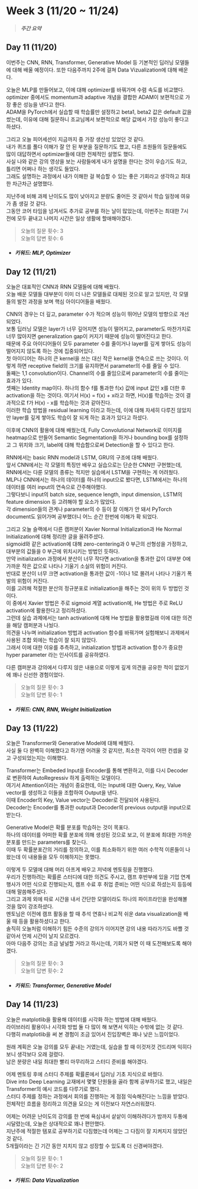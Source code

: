 Week 3 (11/20 ~ 11/24)
===
>  ##### 주간 요약
>    

Day 11 (11/20)
---
이번주는 CNN, RNN, Transformer, Generative Model 등 기본적인 딥러닝 모델들에 대해 배울 예정이다. 또한 다음주까지 2주에 걸쳐 Data Vizualization에 대해 배운다.  

오늘은 MLP를 만들어보고, 이에 대해 optimizer를 바꿔가며 수렴 속도를 비교했다.  
optimizer 중에서도 momentum과 adaptive 개념을 결합한 ADAM이 보편적으로 가장 좋은 성능을 낸다고 한다.  
ADAM을 PyTorch에서 실습할 때 학습률만 설정하고 beta1, beta2 값은 default 값을 썼는데, 이유에 대해 질문하니 조교님께서 보편적으로 해당 값에서 가장 성능이 좋다고 하셨다.  

그리고 오늘 피어세션이 지금까지 중 가장 생산성 있었던 것 같다.  
내가 퀴즈를 풀다 이해가 잘 안 된 부분을 질문하기도 했고, 다른 조원들의 질문들에도 많이 대답하면서 optimizer들에 대한 전체적인 설명도 했다.  
사실 나와 같은 강의 영상을 보는 사람들에게 내가 설명을 한다는 것이 우습기도 하고, 틀리면 어쩌나 하는 생각도 들었다.  
그래도 설명하는 과정에서 내가 이해한 걸 복습할 수 있는 좋은 기회라고 생각하고 최대한 차근차근 설명했다.  

지난주에 비해 과제 난이도도 많이 낮아지고 분량도 줄어든 것 같아서 학습 일정에 여유가 좀 생길 것 같다.  
그동안 코어 타임을 넘겨서도 추가로 공부를 하는 날이 많았는데, 이번주는 최대한 7시 전에 모두 끝내고 나머지 시간은 일상 생활에 할애해야겠다.  
>  오늘의 질문 횟수: 3  
>  오늘의 답변 횟수: 6
+ ##### 키워드: MLP, Optimizer

Day 12 (11/21)
---
오늘은 대표적인 CNN과 RNN 모델들에 대해 배웠다.  
오늘 배운 모델들 대부분이 이미 더 나은 모델들로 대체된 것으로 알고 있지만, 각 모델들의 발전 과정을 보며 핵심 아이디어들을 배웠다.  

CNN의 경우는 더 깊고, parameter 수가 적으며 성능이 뛰어난 모델의 방향으로 개선되었다.  
보통 딥러닝 모델은 layer가 너무 깊어지면 성능이 떨어지고, parameter도 마찬가지로 너무 많아지면 generalization gap이 커지기 때문에 성능이 떨어진다고 한다.  
때문에 주요 아이디어들이 모두 parameter 수를 줄이거나 layer를 깊게 쌓아도 성능이 떨어지지 않도록 하는 것에 집중되어있다.  
첫 아이디어는 하나의 큰 kernel을 쓰는 대신 작은 kernel을 연속으로 쓰는 것이다. 이렇게 하면 receptive field의 크기를 유지하면서 parameter의 수를 줄일 수 있다.  
둘째는 1,1 convolution이다. Channel의 수를 줄임으로써 parameter의 수를 줄이는 효과가 있다.  
셋째는 Identity map이다. 하나의 함수 f를 통과한 f(x) 값에 input 값인 x를 더한 후 activation을 하는 것이다. 여기서 H(x) = f(x) + x라고 하면, H(x)를 학습하는 것이 결과적으로 f가 H(x) - x를 학습하는 것과 같아진다.  
이러한 학습 방법을 residual learning 이라고 하는데, 이에 대해 자세히 다루진 않았지만 layer를 깊게 쌓아도 학습이 잘 되게 하는 효과가 있다고 하셨다.  

이후에 CNN의 활용에 대해 배웠는데, Fully Convolutional Network로 이미지를 heatmap으로 만들어 Semantic Segmentation을 하거나 bounding box를 설정하고 그 위치와 크기, label에 대해 학습함으로써 Detection을 할 수 있다고 한다.  

RNN에서는 basic RNN model과 LSTM, GRU의 구조에 대해 배웠다.  
앞서 CNN에서는 각 모델의 특징만 배우고 실습으로는 단순한 CNN만 구현했는데, RNN에서는 다룬 모델의 종류는 적지만 실습에서 LSTM을 구현하는 게 어려웠다.  
MLP나 CNN에서는 하나의 데이터를 하나의 input으로 봤다면, LSTM에서는 하나의 데이터를 여러 input의 연속으로 간주해야했다.  
그렇다보니 input의 batch size, sequence length, input dimension, LSTM의 feature dimension 등 고려해야 할 요소가 많았다.  
각 dimension들의 관계나 parameter의 수 등이 잘 이해가 안 돼서 PyTorch document도 읽어가며 공부했더니 어느 순간 한번에 이해가 확 되었다.  

그리고 오늘 슬랙에서 다른 캠퍼분이 Xavier Normal Initialization과 He Normal Initialization에 대해 정리한 글을 올려주셨다.  
sigmoid와 같은 activation에 대해 zero-centering과 0 부근의 선형성을 가정하고, 대부분의 값들을 0 부근에 위치시키는 방법인 듯하다.  
만약 initialization 과정에서 분산이 너무 작다면 activation을 통과한 값이 대부분 0에 가까운 작은 값으로 나타나 기울기 소실의 위험이 커진다.  
반대로 분산이 너무 크면 activation을 통과한 값이 -1이나 1로 몰려서 나타나 기울기 폭발의 위험이 커진다.  
이를 고려해 적절한 분산의 정규분포로 initialization을 해주는 것이 위의 두 방법인 것이다.  
이 중에서 Xavier 방법은 주로 sigmoid 계열 activation에, He 방법은 주로 ReLU activation에 활용한다고 정리하셨다.  
그런데 실습 과제에서는 tanh activation에 대해 He 방법을 활용했길래 이에 대한 의견을 해당 캠퍼분과 나눴다.  
의견을 나누며 initialization 방법과 activation 함수를 바꿔가며 실험해보니 과제에서 사용된 조합 외에는 학습이 잘 되지 않았다.  
그래서 이에 대한 이유를 추측하고, initialization 방법과 activation 함수가 중요한 hyper parameter 라는 인사이트를 공유하였다.  

다른 캠퍼분과 강의에서 다루지 않은 내용으로 이렇게 깊게 의견을 공유한 적이 없었기에 꽤나 신선한 경험이었다.  

>  오늘의 질문 횟수: 3  
>  오늘의 답변 횟수: 1  
+ ##### 키워드: CNN, RNN, Weight Initialization

Day 13 (11/22)
---
오늘은 Transformer와 Generative Model에 대해 배웠다.  
사실 둘 다 완벽히 이해했다고 하기엔 어려울 것 같지만, 최소한 각각이 어떤 컨셉을 갖고 구성되었는지는 이해했다.  

Transformer는 Embeded Input을 Encoder를 통해 변환하고, 이를 다시 Decoder로 변환하여 AutoRegressiv 하게 출력하는 모델이다.  
여기서 Attention이라는 개념이 중요한데, 이는 Input에 대한 Query, Key, Value vector를 생성하고 이들을 조합하여 Output을 낸다.  
이때 Encoder의 Key, Value vector는 Decoder로 전달되어 사용된다.  
Decoder는 Encoder를 통과한 output과 Decoder의 previous output을 input으로 받는다.  

Generative Model은 확률 분포를 학습하는 것이 목표다.  
하나의 데이터를 어떠한 확률 분포에 의해 생성된 것으로 보고, 이 분포에 최대한 가까운 분포를 만드는 parameters를 찾는다.  
이때 두 확률분포간의 거리를 정의하고, 이를 최소화하기 위한 여러 수학적 이론들이 나왔는데 이 내용들을 모두 이해하지는 못했다.  

이렇게 두 모델에 대해 머리 아프게 배우고 저녁에 멘토링을 진행했다.  
우리가 진행하려는 확률론 스터디에 대한 의견도 주시고, 캠프 후반부에 있을 기업 연계 행사가 어떤 식으로 진행되는지, 캠프 수료 후 취업 준비는 어떤 식으로 하셨는지 등등에 대해 말씀해주셨다.  
그리고 과제 외에 따로 시간을 내서 간단한 모델이라도 하나의 파이프라인을 완성해볼 것을 많이 강조하셨다.  
멘토님은 이전에 캠프 활동을 할 때 추석 연휴나 비교적 쉬운 data visualization을 배울 때 등을 활용하셨다고 한다.  
솔직히 오늘처럼 이해하기 힘든 수준의 강의가 이어지면 강의 내용 따라가기도 바쁠 것 같아서 언제 시간이 날지 모르겠다.  
아마 다음주 강의는 조금 널널할 거라고 하시는데, 기회가 되면 이 때 도전해보도록 해야겠다.  

>  오늘의 질문 횟수: 3  
>  오늘의 답변 횟수: 2  
+ ##### 키워드: Transformer, Generative Model

Day 14 (11/23)
---
오늘은 matplotlib을 활용해 데이터를 시각화 하는 방법에 대해 배웠다.  
라이브러리 활용이나 시각화 방법 둘 다 많이 해 보면서 익히는 수밖에 없는 것 같다.  
다행히 matplotlib을 써 본 경험이 조금 있어서 진입장벽은 꽤나 낮은 느낌이었다.  

원래 계획은 오늘 강의를 모두 끝내는 거였는데, 실습을 할 때 이것저것 건드리며 익히다 보니 생각보다 오래 걸렸다.  
남은 분량은 내일 최대한 빨리 마무리하고 스터디 준비를 해야겠다.  

어제 멘토링 후에 스터디 주제를 확률론에서 딥러닝 기초 지식으로 바꿨다.  
Dive into Deep Learning 교재에서 몇몇 단원들을 골라 함께 공부하기로 했고, 내일은 Transformer의 예시 코드를 다루기로 했다.  
스터디 주제를 정하는 과정에서 회의를 진행하는 게 점점 익숙해진다는 느낌을 받았다. 전체적인 흐름을 정리하고 의견을 모으는 게 이전보다 자연스러워졌다.  

어제는 어려운 난이도의 강의를 한 번에 욕심내서 샅샅이 이해하려다가 밤까지 두통에 시달렸는데, 오늘은 상대적으로 꽤나 편안했다.  
지난주에 적절한 템포로 공부하기로 다짐했는데 어제는 그 다짐이 잘 지켜지지 않았던 것 같다.  
5개월이라는 긴 기간 동안 지치지 않고 성장할 수 있도록 더 신경써야겠다.  

>  오늘의 질문 횟수: 1  
>  오늘의 답변 횟수: 2  
+ ##### 키워드: Data Vizualization
